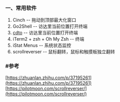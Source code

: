 ### 一、常用软件

1. Cinch -- 拖动到顶部最大化窗口
1. Go2Shell -- 访达里当前位置打开终端
1. [cdto](https://mac.softpedia.com/get/System-Utilities/cdto.shtml) -- 访达里当前位置打开终端
1. iTerm2 + zsh + Oh My Zsh -- 终端
1. iStat Menus -- 系统状态监控
1. scrollreverser -- 鼠标翻转，鼠标和触摸板独立翻转

### #参考

[https://zhuanlan.zhihu.com/p/37195261](https://zhuanlan.zhihu.com/p/37195261)
[https://pilotmoon.com/scrollreverser/](https://pilotmoon.com/scrollreverser/)

